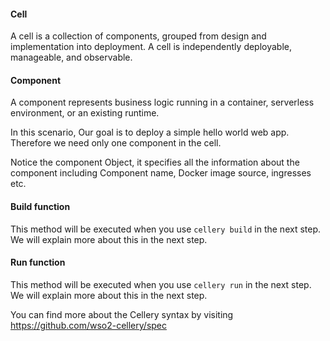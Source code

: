 #### Cell
A cell is a collection of components, grouped from design and implementation into deployment. A cell is independently deployable, manageable, and observable.

#### Component
A component represents business logic running in a container, serverless environment, or an existing runtime.

In this scenario, Our goal is to deploy a simple hello world web app. Therefore we need only one component in the cell.

Notice the component Object, it specifies all the information about the component including Component name, Docker image source, ingresses etc.

#### Build function
This method will be executed when you use `cellery build` in the next step. We will explain more about this in the next step.

#### Run function
This method will be executed when you use `cellery run` in the next step. We will explain more about this in the next step.

You can find more about the Cellery syntax by visiting https://github.com/wso2-cellery/spec
